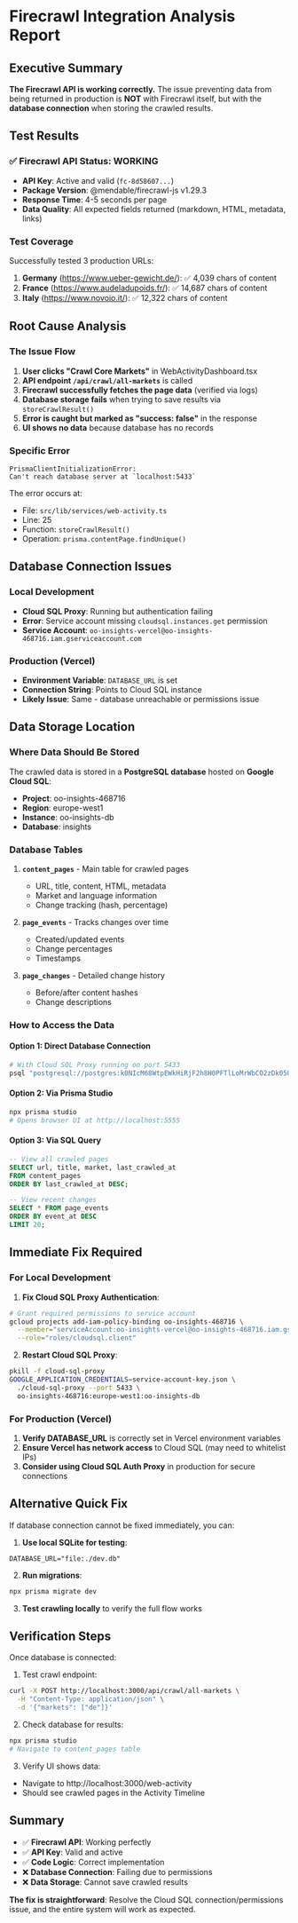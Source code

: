 # Firecrawl Integration Analysis Report

## Executive Summary

**The Firecrawl API is working correctly.** The issue preventing data from being returned in production is **NOT** with Firecrawl itself, but with the **database connection** when storing the crawled results.

## Test Results

### ✅ Firecrawl API Status: WORKING

- **API Key**: Active and valid (`fc-8d58607...`)
- **Package Version**: @mendable/firecrawl-js v1.29.3
- **Response Time**: 4-5 seconds per page
- **Data Quality**: All expected fields returned (markdown, HTML, metadata, links)

### Test Coverage

Successfully tested 3 production URLs:
1. **Germany** (https://www.ueber-gewicht.de/): ✅ 4,039 chars of content
2. **France** (https://www.audeladupoids.fr/): ✅ 14,687 chars of content  
3. **Italy** (https://www.novoio.it/): ✅ 12,322 chars of content

## Root Cause Analysis

### The Issue Flow

1. **User clicks "Crawl Core Markets"** in WebActivityDashboard.tsx
2. **API endpoint `/api/crawl/all-markets`** is called
3. **Firecrawl successfully fetches the page data** (verified via logs)
4. **Database storage fails** when trying to save results via `storeCrawlResult()`
5. **Error is caught but marked as "success: false"** in the response
6. **UI shows no data** because database has no records

### Specific Error

```
PrismaClientInitializationError: 
Can't reach database server at `localhost:5433`
```

The error occurs at:
- File: `src/lib/services/web-activity.ts`
- Line: 25
- Function: `storeCrawlResult()`
- Operation: `prisma.contentPage.findUnique()`

## Database Connection Issues

### Local Development
- **Cloud SQL Proxy**: Running but authentication failing
- **Error**: Service account missing `cloudsql.instances.get` permission
- **Service Account**: `oo-insights-vercel@oo-insights-468716.iam.gserviceaccount.com`

### Production (Vercel)
- **Environment Variable**: `DATABASE_URL` is set
- **Connection String**: Points to Cloud SQL instance
- **Likely Issue**: Same - database unreachable or permissions issue

## Data Storage Location

### Where Data Should Be Stored

The crawled data is stored in a **PostgreSQL database** hosted on **Google Cloud SQL**:

- **Project**: oo-insights-468716
- **Region**: europe-west1
- **Instance**: oo-insights-db
- **Database**: insights

### Database Tables

1. **`content_pages`** - Main table for crawled pages
   - URL, title, content, HTML, metadata
   - Market and language information
   - Change tracking (hash, percentage)
   
2. **`page_events`** - Tracks changes over time
   - Created/updated events
   - Change percentages
   - Timestamps
   
3. **`page_changes`** - Detailed change history
   - Before/after content hashes
   - Change descriptions

### How to Access the Data

#### Option 1: Direct Database Connection
```bash
# With Cloud SQL Proxy running on port 5433
psql "postgresql://postgres:k0NIcM68WtpEWkHiRjF2h8H0PFTlLoMrWbCO2zDk050=@localhost:5433/insights"
```

#### Option 2: Via Prisma Studio
```bash
npx prisma studio
# Opens browser UI at http://localhost:5555
```

#### Option 3: Via SQL Query
```sql
-- View all crawled pages
SELECT url, title, market, last_crawled_at 
FROM content_pages 
ORDER BY last_crawled_at DESC;

-- View recent changes
SELECT * FROM page_events 
ORDER BY event_at DESC 
LIMIT 20;
```

## Immediate Fix Required

### For Local Development

1. **Fix Cloud SQL Proxy Authentication**:
```bash
# Grant required permissions to service account
gcloud projects add-iam-policy-binding oo-insights-468716 \
  --member="serviceAccount:oo-insights-vercel@oo-insights-468716.iam.gserviceaccount.com" \
  --role="roles/cloudsql.client"
```

2. **Restart Cloud SQL Proxy**:
```bash
pkill -f cloud-sql-proxy
GOOGLE_APPLICATION_CREDENTIALS=service-account-key.json \
  ./cloud-sql-proxy --port 5433 \
  oo-insights-468716:europe-west1:oo-insights-db
```

### For Production (Vercel)

1. **Verify DATABASE_URL** is correctly set in Vercel environment variables
2. **Ensure Vercel has network access** to Cloud SQL (may need to whitelist IPs)
3. **Consider using Cloud SQL Auth Proxy** in production for secure connections

## Alternative Quick Fix

If database connection cannot be fixed immediately, you can:

1. **Use local SQLite for testing**:
```env
DATABASE_URL="file:./dev.db"
```

2. **Run migrations**:
```bash
npx prisma migrate dev
```

3. **Test crawling locally** to verify the full flow works

## Verification Steps

Once database is connected:

1. Test crawl endpoint:
```bash
curl -X POST http://localhost:3000/api/crawl/all-markets \
  -H "Content-Type: application/json" \
  -d '{"markets": ["de"]}'
```

2. Check database for results:
```bash
npx prisma studio
# Navigate to content_pages table
```

3. Verify UI shows data:
- Navigate to http://localhost:3000/web-activity
- Should see crawled pages in the Activity Timeline

## Summary

- ✅ **Firecrawl API**: Working perfectly
- ✅ **API Key**: Valid and active  
- ✅ **Code Logic**: Correct implementation
- ❌ **Database Connection**: Failing due to permissions
- ❌ **Data Storage**: Cannot save crawled results

**The fix is straightforward**: Resolve the Cloud SQL connection/permissions issue, and the entire system will work as expected.